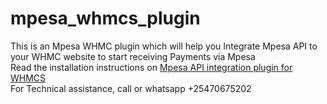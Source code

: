 # mpesa_whmcs_plugin
This is an Mpesa WHMC plugin which will help you Integrate Mpesa API to your WHMC website to start receiving Payments via Mpesa</br>
Read the installation instructions on <a href="https://www.payment-plugins.com/page/whmcs-mpesa-api-integration-and-payment-module-daraja-from-safaricom-kenya">Mpesa API integration plugin for WHMCS </a> </br>
For Technical assistance, call or whatsapp +25470675202
